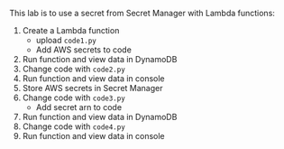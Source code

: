 This lab is to use a secret from Secret Manager with Lambda functions:
1. Create a Lambda function
   - upload `code1.py`
   - Add AWS secrets to code
2. Run function and view data in DynamoDB
3. Change code with `code2.py`
4. Run function and view data in console
5. Store AWS secrets in Secret Manager
6. Change code with `code3.py`
   - Add secret arn to code
7. Run function and view data in DynamoDB
8. Change code with `code4.py`
9. Run function and view data in console